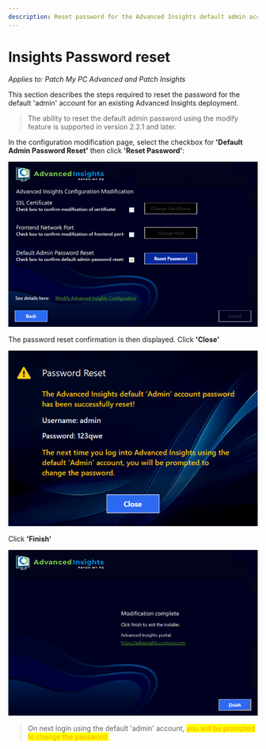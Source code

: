 ```yaml
---
description: Reset password for the Advanced Insights default admin account.
---
```


# Insights Password reset

_Applies to: Patch My PC Advanced and Patch Insights_

This section describes the steps required to reset the password for the default 'admin' account for an existing Advanced Insights deployment.

> The ability to reset the default admin password using the modify feature is supported in version 2.2.1 and later.

In the configuration modification page, select the checkbox for **'Default Admin Password Reset'** then click **'Reset Password'**:

![](/_images/image-(1661).png)

The password reset confirmation is then displayed. Click **'Close'**

![](/_images/image-(1662).png)

Click **'Finish'**

![](/_images/image-(1663).png)

> On next login using the default 'admin' account, <mark style="color:orange;">you will be prompted to change the password.</mark>